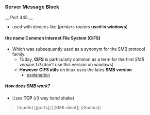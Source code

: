 ### Server Message Block 
__ Port 445  __
- used with devices like (*printers routers* **used in windows**)

#### the name Common Internet File System (CIFS)
- Which was subsequently used as a synonym for the SMB protocol family. 
    - Today, **CIFS** is particularly common as a term for the first *SMB version 1.0.*(don't use this version on windows)
    - **However** **CIFS utils**  on linux uses the lates **SMB version** 
	    - [explanation](https://www.youtube.com/watch?v=XbyvQFJ-jHY&list=PL78ppT-_wOmuwT9idLvuoKOn6UYurFKCp&index=15)

##### How does SMB work?
- Uses **TCP** (/3 way hand shake)

>[!quote] [[ports]] [[SMB client]] [[Samba]]
